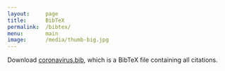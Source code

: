 ```yaml
---
layout:     page
title:      BibTeX
permalink:  /bibtex/
menu:       main
image:      /media/thumb-big.jpg
---
```


Download <a href="{{ site.baseurl }}/data/coronavirus.bib">coronavirus.bib</a>, which is a BibTeX file containing all citations.
